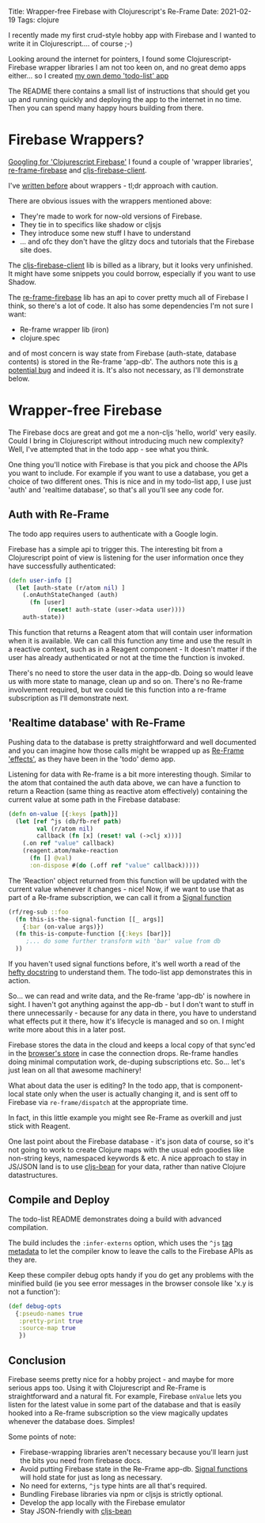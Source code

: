 Title: Wrapper-free Firebase with Clojurescript's Re-Frame
Date: 2021-02-19
Tags: clojure

I recently made my first crud-style hobby app with Firebase and 
I wanted to write it in Clojurescript.... of course ;-)

Looking around the internet for pointers, I found some Clojurescript-Firebase wrapper libraries I am 
not too keen on, and no great demo apps either... so I created [my own demo 'todo-list' app](https://github.com/henryw374/firerebase-clojurescript-todo-list)

The README there contains a small list of instructions that should get you up and running quickly and deploying the 
app to the internet in no time. Then you can spend many happy hours building from there.

# Firebase Wrappers?

[Googling for 'Clojurescript Firebase'](https://lmgtfy.app/?q=clojurescript+firebase) I found a couple 
of 'wrapper libraries', [re-frame-firebase](https://github.com/deg/re-frame-firebase) 
and [cljs-firebase-client](https://github.com/fbielejec/cljs-firebase-client). 

I've [written before](https://widdindustries.com/why-not-interop/) about
wrappers - tl;dr approach with caution. 

There are obvious issues with the wrappers mentioned above: 

* They're made to work for now-old versions of Firebase.
* They tie in to specifics like shadow or cljsjs
* They introduce some new stuff I have to understand 
* ... and ofc they don't have the glitzy docs and tutorials that the Firebase site does. 

The [cljs-firebase-client](https://github.com/fbielejec/cljs-firebase-client) lib
is billed as a library, but it looks very unfinished. It might have some snippets you 
could borrow, especially if you want to use Shadow.

The [re-frame-firebase](https://github.com/deg/re-frame-firebase) lib has an api to cover pretty 
much all of Firebase I think, so there's a lot of code. It also has some dependencies I'm not sure 
I want:

* Re-frame wrapper lib (iron) 
* clojure.spec

and of most concern is way state from Firebase (auth-state, database contents) is stored in 
the Re-frame 'app-db'. The authors note this is [a potential bug](https://github.com/deg/re-frame-firebase/blob/ed5eabb6caa404af3395e3c97cb59a7c4d302c6b/src/com/degel/re_frame_firebase/database.cljs#L56)
and indeed it is. It's also not necessary, as I'll demonstrate below.   

# Wrapper-free Firebase

The Firebase docs are great and got me a non-cljs 'hello, world' very easily. Could I bring in 
Clojurescript without introducing much new complexity? Well, I've attempted that in the todo app - see what
you think.

One thing you'll notice with Firebase is that you pick and choose the APIs you want to include. For example 
if you want to use a database,
you get a choice of two different ones. This is nice and in my todo-list app, I use just 'auth' and 'realtime database',
so that's all you'll see any code for. 

## Auth with Re-Frame

The todo app requires users to authenticate with a Google login. 

Firebase has a simple api to trigger this. The interesting bit from a Clojurescript point of view
is listening for the user information once they have successfully authenticated:

```clojure
(defn user-info []
  (let [auth-state (r/atom nil) ]
    (.onAuthStateChanged (auth)
      (fn [user]
           (reset! auth-state (user->data user))))
    auth-state))
``` 

This function that returns a Reagent atom that will contain user information when it is available.
We can call this function any time and use the result in a reactive context, such as in a Reagent component -
It doesn't matter if the user has already authenticated or not at the time the function is invoked. 

There's no need to store the user data in the app-db. Doing so would leave us with more state to 
manage, clean up and so on. There's no Re-frame involvement required, but we could tie this 
function into a re-frame subscription as I'll demonstrate next.

## 'Realtime database' with Re-Frame

Pushing data to the database is pretty straightforward and well documented and you can imagine how
those calls might be wrapped up as [Re-Frame 'effects'](https://day8.github.io/re-frame/api-builtin-effects/#what-are-effects),
as they have been in the 'todo' demo app.

Listening for data with Re-frame is a bit more interesting though. Similar to the atom that contained
the auth data above, we can have a function to return a Reaction (same thing as reactive atom effectively) 
containing the current value at some path in the Firebase database:

```clojure
(defn on-value [{:keys [path]}]
  (let [ref ^js (db/fb-ref path)
        val (r/atom nil)
        callback (fn [x] (reset! val (->clj x)))]
    (.on ref "value" callback)
    (reagent.atom/make-reaction
      (fn [] @val)
      :on-dispose #(do (.off ref "value" callback)))))
```

The 'Reaction' object returned from this function will be updated with the current value whenever 
it changes - nice! Now, if we want to use that as part of a Re-frame subscription, we can call it 
from a [Signal function](https://github.com/day8/re-frame/blob/2965ffeda9b8f3b687e2c3e0ba9a62e7fe64c0bb/src/re_frame/core.cljc#L201)

```clojure
(rf/reg-sub ::foo 
  (fn this-is-the-signal-function [[_ args]]
    {:bar (on-value args)})
  (fn this-is-compute-function [{:keys [bar]}]
     ;... do some further transform with 'bar' value from db
  ))
```  

If you haven't used signal functions before, it's well worth a read of the [hefty docstring](https://github.com/day8/re-frame/blob/2965ffeda9b8f3b687e2c3e0ba9a62e7fe64c0bb/src/re_frame/core.cljc#L201) 
to understand them. The todo-list app demonstrates this in action.

So... we can read and write data, and the Re-frame 'app-db' is nowhere in sight. I haven't got 
anything against the app-db - but I don't want to stuff in there unnecessarily - because for any 
data in there, you have to understand what effects put it there, how it's lifecycle is managed and so on. I might write more about this in a later post.

Firebase stores the data in the cloud and keeps a local copy of that sync'ed in the [browser's store](https://developer.mozilla.org/en-US/docs/Learn/JavaScript/Client-side_web_APIs/Client-side_storage) in 
case the connection drops. Re-frame handles doing minimal computation work, de-duping subscriptions etc. 
So... let's just lean on all that awesome machinery!

What about data the user is editing? In the todo app, that is component-local state only when 
the user is actually changing it, and is sent off to Firebase via `re-frame/dispatch` at
the appropriate time.

In fact, in this little example you might see Re-Frame as overkill and just stick with Reagent.

One last point about the Firebase database - it's json data of course, so it's not going to work to 
create Clojure maps with the usual edn goodies like 
non-string keys, namespaced keywords & etc. A nice approach to stay in JS/JSON
land is to use [cljs-bean](https://github.com/mfikes/cljs-bean) for your data, rather than native 
Clojure datastructures.

## Compile and Deploy
 
The todo-list README demonstrates doing a build with advanced compilation.
  
The build includes the `:infer-externs` option, which uses the `^js` [tag metadata](https://code.thheller.com/blog/shadow-cljs/2017/11/06/improved-externs-inference.html)
to let the compiler know to leave the calls to the Firebase APIs as they are.

Keep these compiler debug opts handy if you do get any problems with the minified build (ie you see
error messages in the browser console like 'x.y is not a function'):

```clojure
(def debug-opts
  {:pseudo-names true
   :pretty-print true
   :source-map true
   })
``` 
 
## Conclusion

Firebase seems pretty nice for a hobby project - and maybe for more serious apps too. Using it with
Clojurescript and Re-Frame is straightforward and a natural fit. For example, Firebase `onValue` lets
you listen for the latest value in some part of the database and that is easily hooked into a Re-frame
subscription so the view magically updates whenever the database does. Simples!

Some points of note:

* Firebase-wrapping libraries aren't necessary because you'll learn just the bits you need from firebase docs.
* Avoid putting Firebase state in the Re-Frame app-db. [Signal functions](https://github.com/day8/re-frame/blob/2965ffeda9b8f3b687e2c3e0ba9a62e7fe64c0bb/src/re_frame/core.cljc#L201) will hold state for just as long as necessary.
* No need for externs, `^js` type hints are all that's required.
* Bundling Firebase libraries via npm or cljsjs is strictly optional.
* Develop the app locally with the Firebase emulator
* Stay JSON-friendly with [cljs-bean](https://github.com/mfikes/cljs-bean)